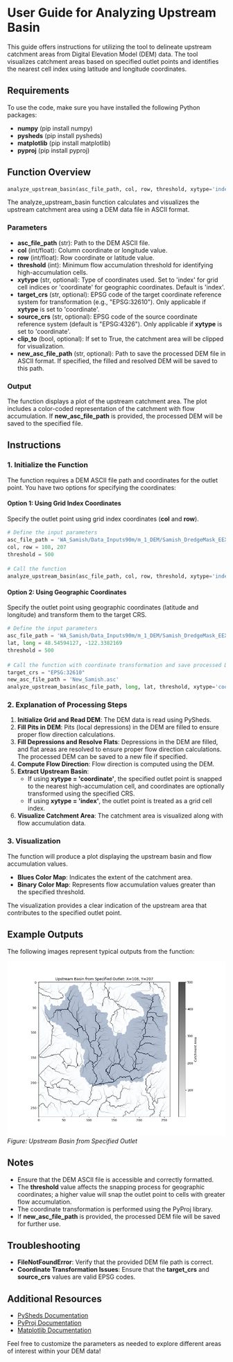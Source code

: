 # User Guide for Analyzing Upstream Basin

This guide offers instructions for utilizing the tool to delineate upstream catchment areas from Digital Elevation Model (DEM) data. The tool visualizes catchment areas based on specified outlet points and identifies the nearest cell index using latitude and longitude coordinates.

## Requirements
To use the code, make sure you have installed the following Python packages:
- **numpy** (pip install numpy)
- **pysheds** (pip install pysheds)
- **matplotlib** (pip install matplotlib)
- **pyproj** (pip install pyproj)

## Function Overview

```python
analyze_upstream_basin(asc_file_path, col, row, threshold, xytype='index', target_crs=None, source_crs=None, clip_to=False, new_asc_file_path=None)
```

The analyze_upstream_basin function calculates and visualizes the upstream catchment area using a DEM data file in ASCII format.

### Parameters
- **asc_file_path** (str): Path to the DEM ASCII file.
- **col** (int/float): Column coordinate or longitude value.
- **row** (int/float): Row coordinate or latitude value.
- **threshold** (int): Minimum flow accumulation threshold for identifying high-accumulation cells.
- **xytype** (str, optional): Type of coordinates used. Set to 'index' for grid cell indices or 'coordinate' for geographic coordinates. Default is 'index'.
- **target_crs** (str, optional): EPSG code of the target coordinate reference system for transformation (e.g., "EPSG:32610"). Only applicable if **xytype** is set to 'coordinate'.
- **source_crs** (str, optional): EPSG code of the source coordinate reference system (default is "EPSG:4326"). Only applicable if **xytype** is set to 'coordinate'.
- **clip_to** (bool, optional): If set to True, the catchment area will be clipped for visualization.
- **new_asc_file_path** (str, optional): Path to save the processed DEM file in ASCII format. If specified, the filled and resolved DEM will be saved to this path.

### Output
The function displays a plot of the upstream catchment area. The plot includes a color-coded representation of the catchment with flow accumulation. If **new_asc_file_path** is provided, the processed DEM will be saved to the specified file.

## Instructions

### 1. Initialize the Function
The function requires a DEM ASCII file path and coordinates for the outlet point. You have two options for specifying the coordinates:

#### Option 1: Using Grid Index Coordinates
Specify the outlet point using grid index coordinates (**col** and **row**).

```python
# Define the input parameters
asc_file_path = 'WA_Samish/Data_Inputs90m/m_1_DEM/Samish_DredgeMask_EEX.asc'
col, row = 108, 207
threshold = 500

# Call the function
analyze_upstream_basin(asc_file_path, col, row, threshold, xytype='index')
```

#### Option 2: Using Geographic Coordinates
Specify the outlet point using geographic coordinates (latitude and longitude) and transform them to the target CRS.

```python
# Define the input parameters
asc_file_path = 'WA_Samish/Data_Inputs90m/m_1_DEM/Samish_DredgeMask_EEX.asc'
lat, long = 48.54594127, -122.3382169
threshold = 500

# Call the function with coordinate transformation and save processed DEM to a new file
target_crs = "EPSG:32610"
new_asc_file_path = 'New_Samish.asc'
analyze_upstream_basin(asc_file_path, long, lat, threshold, xytype='coordinate', target_crs=target_crs, new_asc_file_path=new_asc_file_path)
```

### 2. Explanation of Processing Steps

1. **Initialize Grid and Read DEM**: The DEM data is read using PySheds.
2. **Fill Pits in DEM**: Pits (local depressions) in the DEM are filled to ensure proper flow direction calculations.
3. **Fill Depressions and Resolve Flats**: Depressions in the DEM are filled, and flat areas are resolved to ensure proper flow direction calculations. The processed DEM can be saved to a new file if specified.
4. **Compute Flow Direction**: Flow direction is computed using the DEM.
5. **Extract Upstream Basin**:
   - If using **xytype = 'coordinate'**, the specified outlet point is snapped to the nearest high-accumulation cell, and coordinates are optionally transformed using the specified CRS.
   - If using **xytype = 'index'**, the outlet point is treated as a grid cell index.
6. **Visualize Catchment Area**: The catchment area is visualized along with flow accumulation data.

### 3. Visualization
The function will produce a plot displaying the upstream basin and flow accumulation values.

- **Blues Color Map**: Indicates the extent of the catchment area.
- **Binary Color Map**: Represents flow accumulation values greater than the specified threshold.

The visualization provides a clear indication of the upstream area that contributes to the specified outlet point.

## Example Outputs

The following images represent typical outputs from the function:

![Upstream Basin from Specified Outlet](img/Figure_1.png)  
*Figure: Upstream Basin from Specified Outlet*

## Notes
- Ensure that the DEM ASCII file is accessible and correctly formatted.
- The **threshold** value affects the snapping process for geographic coordinates; a higher value will snap the outlet point to cells with greater flow accumulation.
- The coordinate transformation is performed using the PyProj library.
- If **new_asc_file_path** is provided, the processed DEM file will be saved for further use.

## Troubleshooting
- **FileNotFoundError**: Verify that the provided DEM file path is correct.
- **Coordinate Transformation Issues**: Ensure that the **target_crs** and **source_crs** values are valid EPSG codes.

## Additional Resources
- [PySheds Documentation](https://pysheds.readthedocs.io/)
- [PyProj Documentation](https://pyproj4.github.io/pyproj/)
- [Matplotlib Documentation](https://matplotlib.org/stable/contents.html)

Feel free to customize the parameters as needed to explore different areas of interest within your DEM data!

